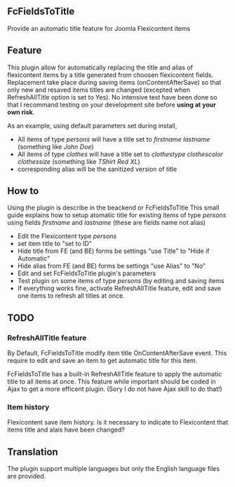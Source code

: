 ## FcFieldsToTitle
Provide an automatic title feature for Joomla Flexicontent items

##  Feature
This plugin allow for automatically replacing the title and alias of flexicontent items by a title generated from choosen flexicontent fields. 
Replacement take place during saving items (onContentAfterSave) so that only new and resaved items titles are changed (excepted when RefreshAllTitle option is set to Yes).
No intensive test have been done so that I recommand testing on your development site before **using at your own risk**. 

As an example, using default parameters set during install, 
* All items of type *persons* will have a title set to *firstname lastname* (something like *John Doe*)
* All items of type *clothes* will have a title set to *clothestype clothescolor clothessize* (something like *TShirt Red XL*)
* corresponding alias will be the sanitized version of title

##  How to 
Using the plugin is describe in the beackend or FcFieldsToTitle
This small guide explains how to setup atomatic title for existing items of type *persons* using fields  *firstname* and *lastname* (these are fields name not alias) 
* Edit the Flexicontent type *persons*
* set item title to "set to ID"
* Hide title from FE (and BE) forms be settings "use Title" to "Hide if Automatic"
* Hide alias from FE (and BE) forms be settings "use Alias" to "No"
* Edit and set FcFieldsToTitle plugin's parameters
* Test plugin on some items of type *persons* (by editing and saving items
* If everything works fine, activate RefreshAllTitle feature, edit and save one items to refresh all titles at once.

## TODO
### RefreshAllTitle feature
By Default, FcFieldsToTitle modify item title OnContentAfterSave event. This require to edit and save an item to get automatic title for this item. 

FcFieldsToTitle has a built-in RefreshAllTitle feature to apply the automatic title to all items at once. This feature while important should be coded in Ajax to get a more efficent plugin. (Sory I do not have Ajax skill to do that!)
### Item history
Flexicontent save item history. Is it necessary to indicate to Flexicontent that items title and alais have been changed? 
## Translation
The plugin support multiple languages but only the English language files are provided. 
